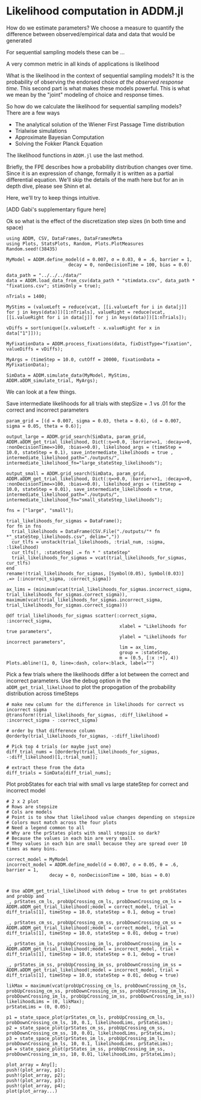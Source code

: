 # Likelihood computation in ADDM.jl

How do we estimate parameters? We choose a measure to quantify the difference between observed/empirical data and data that would be generated

For sequential sampling models these can be ...

A very common metric in all kinds of applications is likelihood

What is the likelihood in the context of sequential sampling models? It is the probability of observing the endorsed choice *at the observed response time*. This second part is what makes these models powerful. This is what we mean by the "joint" modeling of choice and response times.

So how do we calculate the likelihood for sequential sampling models? There are a few ways
- The analytical solution of the Wiener First Passage Time distribution
- Trialwise simulations
- Approximate Bayesian Computation
- Solving the Fokker Planck Equation

The likelihood functions in `ADDM.jl` use the last method.

Briefly, the FPE describes how a probability distribution changes over time. Since it is an expression of change, formally it is written as a partial differential equation. We'll skip the details of the math here but for an in depth dive, please see Shinn et al.

Here, we'll try to keep things intuitive. 

[ADD Gabi's supplementary figure here]

Ok so what is the effect of the discretization step sizes (in both time and space)

```@repl 2
using ADDM, CSV, DataFrames, DataFramesMeta
using Plots, StatsPlots, Random, Plots.PlotMeasures
Random.seed!(38435)

MyModel = ADDM.define_model(d = 0.007, σ = 0.03, θ = .6, barrier = 1, 
                       decay = 0, nonDecisionTime = 100, bias = 0.0)

data_path = "../../../data/" 
data = ADDM.load_data_from_csv(data_path * "stimdata.csv", data_path * "fixations.csv"; stimsOnly = true);

nTrials = 1400;

MyStims = (valueLeft = reduce(vcat, [[i.valueLeft for i in data[j]] for j in keys(data)])[1:nTrials], valueRight = reduce(vcat, [[i.valueRight for i in data[j]] for j in keys(data)])[1:nTrials]);

vDiffs = sort(unique([x.valueLeft - x.valueRight for x in data["1"]]));

MyFixationData = ADDM.process_fixations(data, fixDistType="fixation", valueDiffs = vDiffs);

MyArgs = (timeStep = 10.0, cutOff = 20000, fixationData = MyFixationData);

SimData = ADDM.simulate_data(MyModel, MyStims, ADDM.aDDM_simulate_trial, MyArgs);
```

We can look at a few things. 

Save intermediate likelihoods for all trials with stepSize = .1 vs .01 for the correct and incorrect parameters

```@repl 2
param_grid = [(d = 0.007, sigma = 0.03, theta = 0.6), (d = 0.007, sigma = 0.05, theta = 0.6)];

output_large = ADDM.grid_search(SimData, param_grid, ADDM.aDDM_get_trial_likelihood, Dict(:η=>0.0, :barrier=>1, :decay=>0, :nonDecisionTime=>100, :bias=>0.0), likelihood_args = (timeStep = 10.0, stateStep = 0.1), save_intermediate_likelihoods = true , intermediate_likelihood_path="./outputs/", intermediate_likelihood_fn="large_stateStep_likelihoods");

output_small = ADDM.grid_search(SimData, param_grid, ADDM.aDDM_get_trial_likelihood, Dict(:η=>0.0, :barrier=>1, :decay=>0, :nonDecisionTime=>100, :bias=>0.0), likelihood_args = (timeStep = 10.0, stateStep = 0.01), save_intermediate_likelihoods = true, intermediate_likelihood_path="./outputs/", intermediate_likelihood_fn="small_stateStep_likelihoods");
```


```@repl 2
fns = ["large", "small"];

trial_likelihoods_for_sigmas = DataFrame();
for fn in fns
  trial_likelihoods = DataFrame(CSV.File("./outputs/"* fn *"_stateStep_likelihoods.csv", delim=","))
  cur_tlfs = unstack(trial_likelihoods, :trial_num, :sigma, :likelihood)
  cur_tlfs[!, :stateStep] .= fn * " stateStep"
  trial_likelihoods_for_sigmas = vcat(trial_likelihoods_for_sigmas, cur_tlfs)
end
rename!(trial_likelihoods_for_sigmas, [Symbol(0.05), Symbol(0.03)]  .=> [:incorrect_sigma, :correct_sigma])

ax_lims = (minimum(vcat(trial_likelihoods_for_sigmas.incorrect_sigma, trial_likelihoods_for_sigmas.correct_sigma)), maximum(vcat(trial_likelihoods_for_sigmas.incorrect_sigma, trial_likelihoods_for_sigmas.correct_sigma)))

@df trial_likelihoods_for_sigmas scatter(:correct_sigma, :incorrect_sigma,
                                          xlabel = "Likelihoods for true parameters", 
                                          ylabel = "Likelihoods for incorrect parameters", 
                                          lim = ax_lims,
                                          group = :stateStep,
                                          m = (0.5, [:x :+], 4))
Plots.abline!(1, 0, line=:dash, color=:black, label="")

```

Pick a few trials where the likelihoods differ a lot between the correct and incorrect parameters. Use the debug option in the `aDDM_get_trial_likelihood` to plot the propogation of the probability distribution across timeSteps

```@repl 2
# make new column for the difference in likelihoods for correct vs incorrect sigma 
@transform!(trial_likelihoods_for_sigmas, :diff_likelihood = :incorrect_sigma - :correct_sigma)

# order by that difference column
@orderby(trial_likelihoods_for_sigmas, -:diff_likelihood)

# Pick top 4 trials (or maybe just one)
diff_trial_nums = [@orderby(trial_likelihoods_for_sigmas, -:diff_likelihood)[1,:trial_num]];

# extract these from the data
diff_trials = SimData[diff_trial_nums];
```

Plot probStates for each trial with small vs large stateStep for correct and incorrect model

```@repl 2
# 2 x 2 plot
# Rows are stepsize
# Cols are models
# Point is to show that likelihood value changes depending on stepsize
# Colors must match across the four plots
# Need a legend common to all
# Why are the prStates plots with small stepsize so dark?
# Because the values in each bin are very small. 
# They values in each bin are small because they are spread over 10 times as many bins.

correct_model = MyModel
incorrect_model = ADDM.define_model(d = 0.007, σ = 0.05, θ = .6, barrier = 1, 
                decay = 0, nonDecisionTime = 100, bias = 0.0)


# Use aDDM_get_trial_likelihood with debug = true to get probStates and probUp and 
_, prStates_cm_ls, probUpCrossing_cm_ls, probDownCrossing_cm_ls = ADDM.aDDM_get_trial_likelihood(;model = correct_model, trial = diff_trials[1], timeStep = 10.0, stateStep = 0.1, debug = true)

_, prStates_cm_ss, probUpCrossing_cm_ss, probDownCrossing_cm_ss = ADDM.aDDM_get_trial_likelihood(;model = correct_model, trial = diff_trials[1], timeStep = 10.0, stateStep = 0.01, debug = true)

_, prStates_im_ls, probUpCrossing_im_ls, probDownCrossing_im_ls = ADDM.aDDM_get_trial_likelihood(;model = incorrect_model, trial = diff_trials[1], timeStep = 10.0, stateStep = 0.1, debug = true)

_, prStates_im_ss, probUpCrossing_im_ss, probDownCrossing_im_ss = ADDM.aDDM_get_trial_likelihood(;model = incorrect_model, trial = diff_trials[1], timeStep = 10.0, stateStep = 0.01, debug = true)

likMax = maximum(vcat(probUpCrossing_cm_ls, probDownCrossing_cm_ls, probUpCrossing_cm_ss, probDownCrossing_cm_ss, probUpCrossing_im_ls, probDownCrossing_im_ls, probUpCrossing_im_ss, probDownCrossing_im_ss))
likelihoodLims = (0, likMax);
prStateLims = (0, 0.05);

p1 = state_space_plot(prStates_cm_ls, probUpCrossing_cm_ls, probDownCrossing_cm_ls, 10, 0.1, likelihoodLims, prStateLims);
p2 = state_space_plot(prStates_cm_ss, probUpCrossing_cm_ss, probDownCrossing_cm_ss, 10, 0.01, likelihoodLims, prStateLims);
p3 = state_space_plot(prStates_im_ls, probUpCrossing_im_ls, probDownCrossing_im_ls, 10, 0.1, likelihoodLims, prStateLims);
p4 = state_space_plot(prStates_im_ss, probUpCrossing_im_ss, probDownCrossing_im_ss, 10, 0.01, likelihoodLims, prStateLims);

plot_array = Any[];
push!(plot_array, p1);
push!(plot_array, p2);
push!(plot_array, p3);
push!(plot_array, p4);
plot(plot_array...)
```
